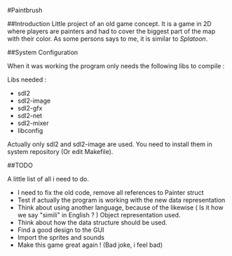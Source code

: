 #Paintbrush

##Introduction
Little project of an old game concept.
It is a game in 2D where players are painters and had to cover the biggest part of the map with their color.
As some persons says to me, it is similar to *Splatoon*.

##System Configuration

When it was working the program only needs the following libs to compile :

Libs needed :
-  sdl2
-  sdl2-image
-  sdl2-gfx
-  sdl2-net
-  sdl2-mixer
-  libconfig
  
Actually only sdl2 and sdl2-image are used.
You need to install them in system repository (Or edit Makefile).

##TODO

A little list of all i need to do.

- I need to fix the old code, remove all references to Painter struct
- Test if actually the program is working with the new data representation
- Think about using another language, because of the likewise ( Is it how we say "simili" in English ? ) Object representation used.
- Think about how the data structure should be used.
- Find a good design to the GUI
- Import the sprites and sounds
- Make this game great again ! (Bad joke, i feel bad)
